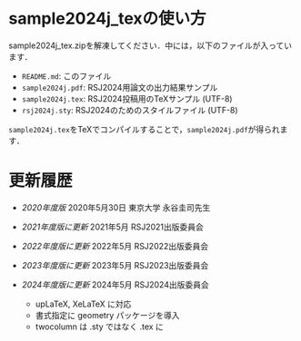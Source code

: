 # sample2024j_texの使い方

sample2024j_tex.zipを解凍してください．中には，以下のファイルが入っています．

- `README.md`: このファイル
- `sample2024j.pdf`: RSJ2024用論文の出力結果サンプル
- `sample2024j.tex`: RSJ2024投稿用のTeXサンプル (UTF-8)
- `rsj2024j.sty`: RSJ2024のためのスタイルファイル (UTF-8)

`sample2024j.tex`をTeXでコンパイルすることで，`sample2024j.pdf`が得られます．

# 更新履歴

- *2020年度版*
  2020年5月30日 東京大学 永谷圭司先生

- *2021年度版に更新*
  2021年5月 RSJ2021出版委員会

- *2022年度版に更新*
  2022年5月 RSJ2022出版委員会

- *2023年度版に更新*
  2023年5月 RSJ2023出版委員会

- *2024年度版に更新*
  2024年5月 RSJ2024出版委員会
  + upLaTeX, XeLaTeX に対応
  + 書式指定に geometry パッケージを導入
  + twocolumn は .sty ではなく .tex に
